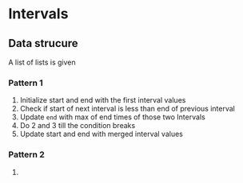 # Intervals
## Data strucure
A list of lists is given

### Pattern 1
1. Initialize start and end with the first interval values
2. Check if start of next interval is less than end of previous interval
3. Update ```end``` with max of end times of those two Intervals
4. Do 2 and 3 till the condition breaks
5. Update start and end with merged interval values

### Pattern 2
1. 
